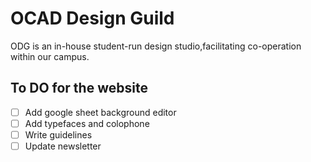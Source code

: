 # OCAD Design Guild

ODG is an in-house student-run design studio,facilitating co-operation within our campus.

## To DO for the website

- [ ] Add google sheet background editor
- [ ] Add typefaces and colophone
- [ ] Write guidelines
- [ ] Update newsletter
